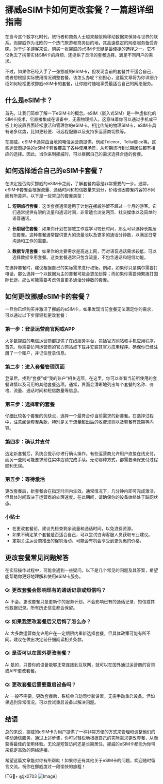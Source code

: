 # 挪威eSIM卡如何更改套餐？一篇超详细指南

在当今这个数字化时代，旅行者和商务人士越来越依赖移动数据来保持与世界的联系。而挪威作为北欧的一个热门旅游和商务目的地，其高速稳定的网络服务备受青睐。对于许多游客来说，购买一张挪威的eSIM卡无疑是最便捷的选择之一。它不仅免去了携带实体SIM卡的麻烦，还提供了灵活的套餐选择，满足不同用户的需求。

不过，如果你已经入手了一张挪威的eSIM卡，但发现当前的套餐并不适合自己，或者想根据实际使用情况调整套餐，该怎么办呢？别担心，这篇文章将为你详细介绍如何轻松更改挪威eSIM卡的套餐，让你随时随地享受最适合自己的网络服务。

## 什么是eSIM卡？

首先，让我们简单了解一下eSIM卡的概念。eSIM（嵌入式SIM）是一种虚拟化的SIM卡技术，它直接集成在设备中，无需物理插入。这意味着你可以通过手机或平板上的设置界面轻松激活和管理你的eSIM卡。相比传统的物理SIM卡，eSIM卡具有诸多优势，比如更轻便、可远程配置以及支持多运营商切换等。

在挪威，eSIM卡通常由当地的电信运营商提供，例如Telenor、Telia和Ice等。这些运营商提供的eSIM卡套餐覆盖了各种使用场景，从短期旅行到长期居住都有相应的选择。因此，当你来到挪威时，可以根据自己的需求选择合适的套餐。

## 如何选择适合自己的eSIM卡套餐？

在决定是否购买挪威的eSIM卡之前，了解套餐内容是非常重要的一步。通常，eSIM卡套餐会根据流量、通话时间和短信数量来划分，价格也因套餐内容的不同而有所差异。以下是一些常见的套餐类型：

1. **短期旅行套餐**：这类套餐通常适用于计划在挪威停留不超过一个月的游客。它们通常提供有限的流量和通话时间，非常适合浏览网页、社交媒体以及简单的语音通话。

2. **长期居住套餐**：如果你计划在挪威工作或学习较长时间，那么可以选择长期居住套餐。这种套餐通常提供更大的流量池以及更多的通话分钟数，以满足日常沟通和工作的需要。

3. **数据专用套餐**：如果你的主要需求是高速上网，而对语音通话需求较低，可以选择数据专用套餐。这类套餐通常只包含流量，不包含通话和短信功能。

在选择套餐时，建议根据自己的实际需求进行权衡。例如，如果你只是偶尔需要打电话，那么选择一个以数据为主的套餐可能会更加划算；而如果你需要频繁拨打国际长途，那么可能需要考虑包含更多通话分钟数的套餐。

## 如何更改挪威eSIM卡的套餐？

一旦你已经购买并激活了挪威的eSIM卡，如果发现当前套餐无法满足你的需求，可以通过以下步骤轻松更改套餐：

### 第一步：登录运营商官网或APP

大多数挪威的电信运营商都提供了在线服务平台，包括官方网站和手机应用程序。首先，你需要访问运营商的官方网站或下载并安装其官方应用程序。确保你已经注册了一个账户，并记住登录信息。

### 第二步：进入套餐管理页面

登录后，找到“套餐”或“我的账户”相关选项。在这里，你可以查看当前所使用的套餐详情以及可用的其他套餐选项。通常，界面会清晰地列出每个套餐的名称、价格、流量、通话时间和短信数量等信息。

### 第三步：选择新的套餐

仔细比较各个套餐的优缺点，选择一个最符合你当前需求的新套餐。在选择过程中，注意阅读套餐条款，特别是关于流量超出后的收费规则以及套餐有效期等内容。

### 第四步：确认并支付

选定新套餐后，系统会提示你进行确认操作。有些运营商允许用户直接在线支付，而另一些则可能要求前往实体店铺完成手续。无论哪种方式，都需要确保支付过程顺利无误。

### 第五步：等待激活

更改套餐后，新套餐会在指定时间内生效。通常情况下，几分钟内即可完成激活，但具体时间取决于运营商的处理速度。在此期间，请确保你的设备始终处于联网状态。

### 小贴士

- 在更改套餐前，建议先检查剩余流量和通话时间，以免浪费资源。
- 如果不确定某个套餐是否适合自己，可以尝试咨询客服人员获取专业建议。
- 定期关注运营商推出的促销活动，可能会有机会享受到更优惠的价格。

## 更改套餐常见问题解答

在实际操作过程中，可能会遇到一些疑问。以下是几个常见的问题及其答案，希望能帮助你更好地理解和使用eSIM卡服务。

### Q: 更改套餐会影响现有的通话记录或短信吗？

A: 不会。更改套餐只是更新你的服务计划，不会影响已有的通话记录、短信或其他数据记录。所有历史信息都会保留。

### Q: 如果我更改套餐后又后悔了怎么办？

A: 大多数运营商允许用户在一定期限内重新选择套餐，但具体政策可能有所不同。建议在做出决定前仔细阅读相关条款。

### Q: 是否可以在国外更改套餐？

A: 是的，只要你的设备能够正常连接到互联网，就可以在国外通过运营商的官网或APP更改套餐。

### Q: 更改套餐后需要重启设备吗？

A: 一般不需要。更改套餐后，系统会自动同步新设置，无需手动重启设备。但如果遇到异常情况，可以尝试重启设备以解决问题。

## 结语

总的来说，挪威的eSIM卡为用户提供了一种非常方便的方式来管理和调整他们的移动通信服务。通过上述步骤，你可以轻松地根据自己的实际需求更改套餐，从而获得最佳的使用体验。无论是短暂访问还是长期居住，挪威的eSIM卡都能为你带来稳定高效的网络连接。

希望这篇文章能对你有所帮助！如果你还有其他关于eSIM卡的问题，欢迎随时留言交流。祝你在挪威度过一段愉快的旅程！

[TG💪+ @jx0703 ![Image](https://github.com/user-attachments/assets/dbca1d08-cadb-493c-b0ec-ad6f7a83f270)]